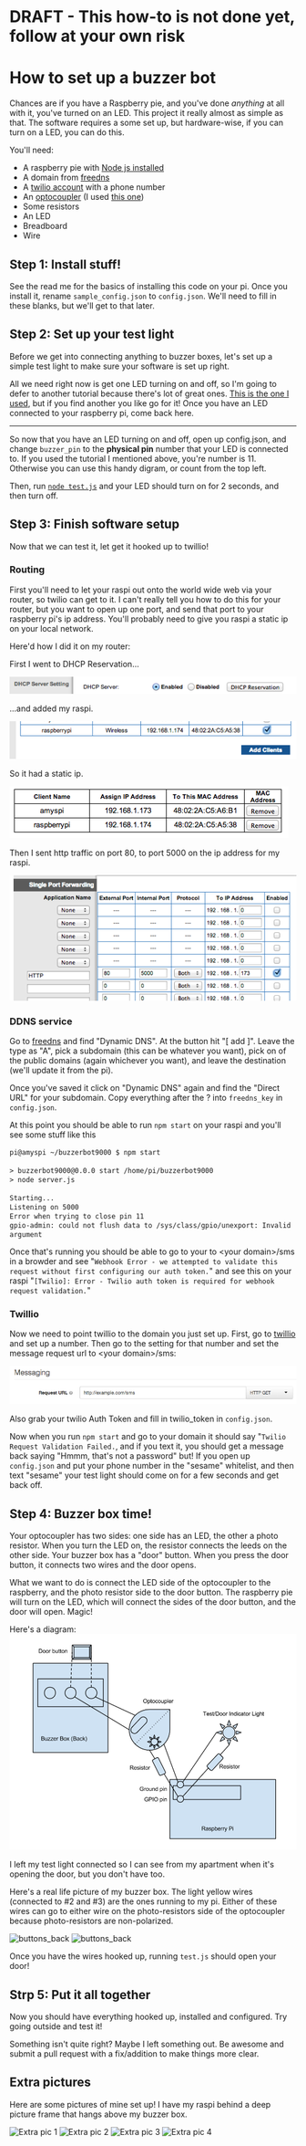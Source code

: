 # DRAFT - This how-to is not done yet, follow at your own risk

# How to set up a buzzer bot

Chances are if you have a Raspberry pie, and you've done *anything* at all with it, you've turned on an LED. This project it really almost as simple as that. The software requires a some set up, but hardware-wise, if you can turn on a LED, you can do this.

You'll need:

* A raspberry pie with [Node js installed](http://joshondesign.com/2013/10/23/noderpi)
* A domain from [freedns](https://freedns.afraid.org/)
* A [twilio account](https://www.twilio.com/) with a phone number
* An [optocoupler](http://en.wikipedia.org/wiki/Opto-isolator) (I used [this one](http://www.alliedelec.com/search/productdetail.aspx?SKU=70136788))
* Some resistors
* An LED
* Breadboard
* Wire

## Step 1: Install stuff!

See the read me for the basics of installing this code on your pi. Once you install it, rename `sample_config.json` to `config.json`. We'll need to fill in these blanks, but we'll get to that later.

## Step 2: Set up your test light

Before we get into connecting anything to buzzer boxes, let's set up a simple test light to make sure your software is set up right.

All we need right now is get one LED turning on and off, so I'm going to defer to another tutorial because there's lot of great ones. [This is the one I used](https://projects.drogon.net/raspberry-pi/gpio-examples/tux-crossing/gpio-examples-1-a-single-led/), but if you find another you like go for it! Once you have an LED connected to your raspberry pi, come back here.

-----

So now that you have an LED turning on and off, open up config.json, and change `buzzer_pin` to the **physical pin** number that your LED is connected to. If you used the tutorial I mentioned above, you're number is 11. Otherwise you can use this handy digram, or count from the top left.

Then, run [`node test.js`](test.js) and your LED should turn on for 2 seconds, and then turn off.

## Step 3: Finish software setup

Now that we can test it, let get it hooked up to twillio!

### Routing
First you'll need to let your raspi out onto the world wide web via your router, so twilio can get to it. I can't really tell you how to do this for your router, but you want to open up one port, and send that port to your raspberry pi's ip address. You'll probably need to give you raspi a static ip on your local network.

Here'd how I did it on my router:

First I went to DHCP Reservation...

![DHCP Reservation](images/dhcp_button.png)

...and added my raspi.

![Add client](images/add_clients.png)

So it had a static ip.

![Static local IP](images/static_ips.png)

Then I sent http traffic on port 80, to port 5000 on the ip address for my raspi.

![Port forwarding](images/port_forwarding.png)

### DDNS service

Go to [freedns](https://freedns.afraid.org) and find "Dynamic DNS". At the button hit "[ add ]". Leave the type as "A", pick a subdomain (this can be whatever you want), pick on of the public domains (again whichever you want), and leave the destination (we'll update it from the pi).

Once you've saved it click on "Dynamic DNS" again and find the "Direct URL" for your subdomain. Copy everything after the ? into `freedns_key` in `config.json`.

At this point you should be able to run `npm start` on your raspi and you'll see some stuff like this
```
pi@amyspi ~/buzzerbot9000 $ npm start

> buzzerbot9000@0.0.0 start /home/pi/buzzerbot9000
> node server.js

Starting...
Listening on 5000
Error when trying to close pin 11
gpio-admin: could not flush data to /sys/class/gpio/unexport: Invalid argument
```

Once that's running you should be able to go to your to \<your domain\>/sms in a browder and see "`Webhook Error - we attempted to validate this request without first configuring our auth token.`" and see this on your raspi "`[Twilio]: Error - Twilio auth token is required for webhook request validation.`"

### Twillio

Now we need to point twillio to the domain you just set up. First, go to [twillio](https://www.twilio.com) and set up a number. Then go to the setting for that number and set the message request url to \<your domain\>/sms: 

![twilio_setting](images/twilio_setting.png)

Also grab your twilio Auth Token and fill in twilio_token in `config.json`.

Now when you run `npm start` and go to your domain it should say "`Twilio Request Validation Failed.`, and if you text it, you should get a message back saying "Hmmm, that's not a password" but! If you open up `config.json` and put your phone number in the "sesame" whitelist, and then text "sesame" your test light should come on for a few seconds and get back off. 

## Step 4: Buzzer box time!

Your optocoupler has two sides: one side has an LED, the other a photo resistor.
When you turn the LED on, the resistor connects the leeds on the other side.
Your buzzer box has a "door" button. When you press the door button, it connects two wires and the door opens.

What we want to do is connect the LED side of the optocoupler to the raspberry, and the photo resistor side to the door button.
The raspberry pie will turn on the LED, which will connect the sides of the door button, and the door will open. Magic!

Here's a diagram:
![hardware diagram](images/hardware_diagram.png)

I left my test light connected so I can see from my apartment when it's opening the door, but you don't have too. 

Here's a real life picture of my buzzer box. The light yellow wires (connected to #2 and #3) are the ones running to my pi. Either of these wires can go to either wire on the photo-resistors side of the optocoupler because photo-resistors are non-polarized.

![buttons_back](images/buttons_back.png)
![buttons_back](images/buttons_front.png)

Once you have the wires hooked up, running `test.js` should open your door!

## Strp 5: Put it all together

Now you should have everything hooked up, installed and configured. Try going outside and test it! 

Something isn't quite right? Maybe I left something out. Be awesome and submit a pull request with a fix/addition to make things more clear.

## Extra pictures

Here are some pictures of mine set up! I have my raspi behind a deep picture frame that hangs above my buzzer box.

![Extra pic 1](images/Extra1.png)
![Extra pic 2](images/Extra2.png)
![Extra pic 3](images/Extra3.png)
![Extra pic 4](images/Extra4.png)
